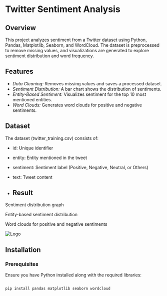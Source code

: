 # Twitter Sentiment Analysis


## Overview  


This project analyzes sentiment from a Twitter dataset using Python, Pandas, Matplotlib, Seaborn, and WordCloud. The dataset is preprocessed to remove missing values, and visualizations are generated to explore sentiment distribution and word frequency.  

## Features  


- *Data Cleaning:* Removes missing values and saves a processed dataset.
- *Sentiment Distribution:* A bar chart shows the distribution of sentiments.
- *Entity-Based Sentiment:* Visualizes sentiment for the top 10 most mentioned entities.
- *Word Clouds:* Generates word clouds for positive and negative sentiments.  

## Dataset  


The dataset (twitter_training.csv) consists of:  

- id: Unique identifier
- entity: Entity mentioned in the tweet
- sentiment: Sentiment label (Positive, Negative, Neutral, or Others)
- text: Tweet content


- ## Result

Sentiment distribution graph

Entity-based sentiment distribution

Word clouds for positive and negative sentiments

![Logo](https://github.com/Srilaxmi984/PRODIGY_DS_04/blob/main/"C:\Users\srila\OneDrive\Desktop\PROJECTS\PRODIGY_DS_01\Figure_1.png")

## Installation  
### Prerequisites  
Ensure you have Python installed along with the required libraries: 

```bash

pip install pandas matplotlib seaborn wordcloud
